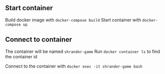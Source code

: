 ## Start container

Build docker image with `docker-compose build`
Start container with `docker-compose up`

## Connect to container

The container will be named `shrander-game`
Run `docker container ls` to find the container id

Connect to the container with `docker exec -it shrander-game bash`
